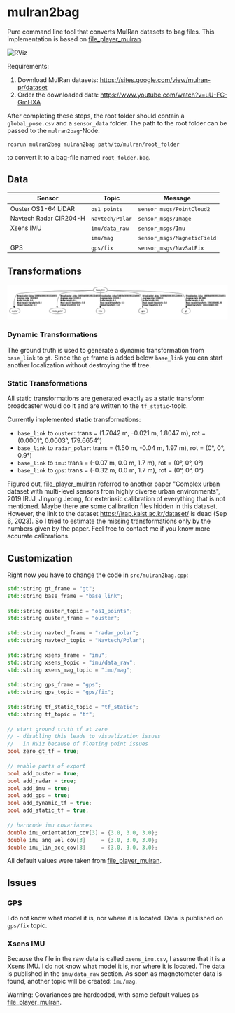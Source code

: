 # mulran2bag

Pure command line tool that converts MulRan datasets to bag files.
This implementation is based on [file_player_mulran](https://github.com/irapkaist/file_player_mulran).

![RViz](dat/rviz.gif "RViz")


Requirements: 

1. Download MulRan datasets: https://sites.google.com/view/mulran-pr/dataset
2. Order the downloaded data: https://www.youtube.com/watch?v=uU-FC-GmHXA

After completing these steps, the root folder should contain a `global_pose.csv` and a `sensor_data` folder.
The path to the root folder can be passed to the `mulran2bag`-Node:

```console
rosrun mulran2bag mulran2bag path/to/mulran/root_folder
```
to convert it to a bag-file named `root_folder.bag`.

## Data

| Sensor                 | Topic           | Message                     |
|------------------------|-----------------|-----------------------------|
| Ouster OS1-64 LiDAR    | `os1_points`    | `sensor_msgs/PointCloud2`   |
| Navtech Radar CIR204-H | `Navtech/Polar` | `sensor_msgs/Image`         |
| Xsens IMU              | `ìmu/data_raw`  | `sensor_msgs/Imu`           |
|                        | `imu/mag`       | `sensor_msgs/MagneticField` |
| GPS                    | `gps/fix`       | `sensor_msgs/NavSatFix`     |
## Transformations

![tf tree](dat/tf_tree.png "tf tree")

### Dynamic Transformations

The ground truth is used to generate a dynamic transformation from `base_link` to `gt`.
Since the `gt` frame is added below `base_link` you can start another localization without destroying the tf tree.

### Static Transformations

All static transformations are generated exactly as a static transform broadcaster would do it and are written to the `tf_static`-topic.

Currently implemented **static** transformations:
- `base_link` to `ouster`: trans = (1.7042 m, -0.021 m, 1.8047 m), rot = (0.0001°, 0.0003°, 179.6654°)
- `base_link` to `radar_polar`: trans = (1.50 m, -0.04 m, 1.97 m), rot = (0°, 0°, 0.9°)
- `base_link` to `imu`: trans = (-0.07 m, 0.0 m, 1.7 m), rot = (0°, 0°, 0°)
- `base_link` to `gps`: trans = (-0.32 m, 0.0 m, 1.7 m), rot = (0°, 0°, 0°)

Figured out, [file_player_mulran](https://github.com/irapkaist/file_player_mulran) referred to another paper "Complex urban dataset with multi-level sensors from highly diverse urban environments", 2019 IRJJ, Jinyong Jeong, for exterinsic calibration of everything that is not mentioned.
Maybe there are some calibration files hidden in this dataset.
However, the link to the dataset https://irap.kaist.ac.kr/dataset/ is dead (Sep 6, 2023).
So I tried to estimate the missing transformations only by the numbers given by the paper.
Feel free to contact me if you know more accurate calibrations.

## Customization

Right now you have to change the code in `src/mulran2bag.cpp`:

```cpp
std::string gt_frame = "gt";
std::string base_frame = "base_link";

std::string ouster_topic = "os1_points";
std::string ouster_frame = "ouster";

std::string navtech_frame = "radar_polar";
std::string navtech_topic = "Navtech/Polar";

std::string xsens_frame = "imu";
std::string xsens_topic = "imu/data_raw";
std::string xsens_mag_topic = "imu/mag";

std::string gps_frame = "gps";
std::string gps_topic = "gps/fix";

std::string tf_static_topic = "tf_static";
std::string tf_topic = "tf";

// start ground truth tf at zero
// - disabling this leads to visualization issues
//   in RViz because of floating point issues
bool zero_gt_tf = true;

// enable parts of export
bool add_ouster = true;
bool add_radar = true;
bool add_imu = true;
bool add_gps = true;
bool add_dynamic_tf = true;
bool add_static_tf = true;

// hardcode imu covariances
double imu_orientation_cov[3] = {3.0, 3.0, 3.0};
double imu_ang_vel_cov[3]     = {3.0, 3.0, 3.0};
double imu_lin_acc_cov[3]     = {3.0, 3.0, 3.0};
```

All default values were taken from [file_player_mulran](https://github.com/irapkaist/file_player_mulran).

## Issues

### GPS

I do not know what model it is, nor where it is located.
Data is published on `gps/fix` topic.

### Xsens IMU

Because the file in the raw data is called `xsens_imu.csv`, I assume that it is a Xsens IMU.
I do not know what model it is, nor where it is located.
The data is published in the `ìmu/data_raw` section.
As soon as magnetometer data is found, another topic will be created: `ìmu/mag`.

Warning: Covariances are hardcoded, with same default values as [file_player_mulran](https://github.com/irapkaist/file_player_mulran).

